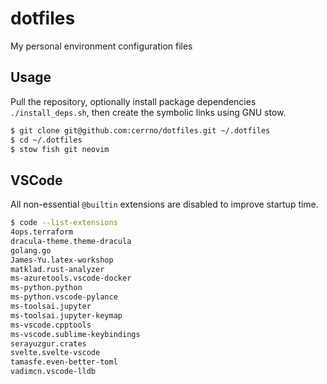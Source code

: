 # dotfiles

My personal environment configuration files

## Usage

Pull the repository, optionally install package dependencies `./install_deps.sh`, then create the symbolic links using GNU stow.
```bash
$ git clone git@github.com:cerrno/dotfiles.git ~/.dotfiles
$ cd ~/.dotfiles
$ stow fish git neovim
```

## VSCode

All non-essential `@builtin` extensions are disabled to improve startup time.
```bash
$ code --list-extensions
4ops.terraform
dracula-theme.theme-dracula
golang.go
James-Yu.latex-workshop
matklad.rust-analyzer
ms-azuretools.vscode-docker
ms-python.python
ms-python.vscode-pylance
ms-toolsai.jupyter
ms-toolsai.jupyter-keymap
ms-vscode.cpptools
ms-vscode.sublime-keybindings
serayuzgur.crates
svelte.svelte-vscode
tamasfe.even-better-toml
vadimcn.vscode-lldb
```
